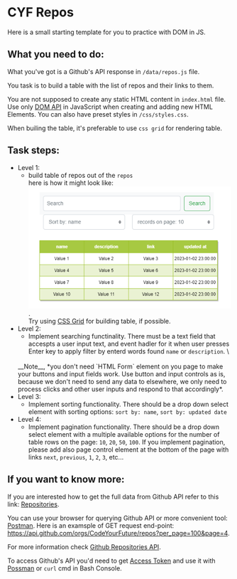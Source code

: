# CYF Repos

Here is a small starting template for you to practice with DOM in JS.

## What you need to do:
What you've got is a Github's API response in `/data/repos.js` file. 

You task is to build a table with the list of repos and their links to them. 

You are not supposed to create any static HTML content in `index.html` file. Use only [DOM API](https://developer.mozilla.org/en-US/docs/Web/API/Document_Object_Model) in JavaScript when creating and adding new HTML Elements. You can also have preset styles in `/css/styles.css`.

When builing the table, it's preferable to use `css grid` for rendering table.

## Task steps:
- Level 1:
    - build table of repos out of the `repos` \
    here is how it might look like: \
    ![Repos.png](/repos-table.png). \
    Try using [CSS Grid](https://css-tricks.com/snippets/css/complete-guide-grid/) for building table, if possible.
- Level 2:
    - Implement searching functinality. There must be a text field that accespts a user input text, and event hadler for it when user presses Enter key to apply filter by enterd words found `name` or `description`. \
    <br/>
    __Note__, *you don't need `HTML Form` element on you page to make your buttons and input fields work. Use button and input controls as is, because we don't need to send any data to elsewhere, we only need to process clicks and other user inputs and respond to that accordingly*.
- Level 3:
    - Implement sorting functionality. There should be a drop down select element with sorting options: `sort by: name`, `sort by: updated date`
- Level 4:
    - Implement pagination functionality. There should be a drop down select element with a multiple available options for the number of table rows on the page: `10`, `20`, `50`, `100`. If you implement pagination, please add also page control element at the bottom of the page with links `next`, `previous`, `1`, `2`, `3`, etc...

## If you want to know more:
If you are interested how to get the full data from Github API refer to this link: [Repositories](https://docs.github.com/en/rest/repos/repos?apiVersion=latest).

You can use your browser for querying Github API or more convenient tool: [Postman](https://www.postman.com/downloads/). Here is an examsple of GET request end-point: https://api.github.com/orgs/CodeYourFuture/repos?per_page=100&page=4.

For more information check [Github Repositories API](https://docs.github.com/en/rest/repos/repos?apiVersion=latest). 

To access Github's API you'd need to get [Access Token](https://github.com/settings/tokens?type=beta) and use it with [Possman](https://www.postman.com/downloads/) or `curl` cmd in Bash Console.

